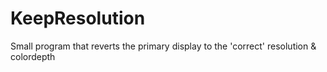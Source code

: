 # KeepResolution

Small program that reverts the primary display to the 'correct' resolution & colordepth